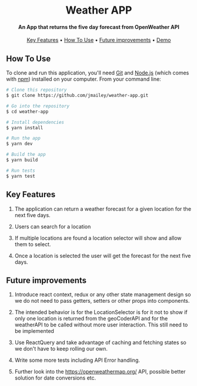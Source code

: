 <h1 align="center">
Weather APP
</h1>

<h4 align="center">An App that returns the five day forecast from OpenWeather API</h4>

<p align="center">
  <a href="#key-features">Key Features</a> •
  <a href="#how-to-use">How To Use</a> •
  <a href="#future-improvements">Future improvements</a> •
  <a target="__blank" rel="noopener" href="https://weather-app-three-eta-54.vercel.app/">Demo</a>

</p>

## How To Use

To clone and run this application, you'll need [Git](https://git-scm.com) and [Node.js](https://nodejs.org/en/download/) (which comes with [npm](http://npmjs.com)) installed on your computer. From your command line:

```bash
# Clone this repository
$ git clone https://github.com/jmailey/weather-app.git

# Go into the repository
$ cd weather-app

# Install dependencies
$ yarn install

# Run the app
$ yarn dev

# Build the app
$ yarn build

# Run tests
$ yarn test
```

## Key Features

1. The application can return a weather forecast for a given location for the next five days.

2. Users can search for a location

3. If multiple locations are found a location selector will show and allow them to select.

4. Once a location is selected the user will get the forecast for the next five days.

## Future improvements

1. Introduce react context, redux or any other state management design so we do not need to pass getters, setters or other props into components.

2. The intended behavior is for the LocationSelector is for it not to show if only one location is returned from the geoCoderAPI and for the weatherAPI to be called without more user interaction. This still need to be implemented

3. Use ReactQuery and take advantage of caching and fetching states so we don't have to keep rolling our own.

4. Write some more tests including API Error handling.

5. Further look into the https://openweathermap.org/ API, possible better solution for date conversions etc.
